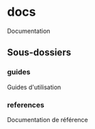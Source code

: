 # docs

Documentation

## Sous-dossiers

### guides

Guides d'utilisation

### references

Documentation de référence

